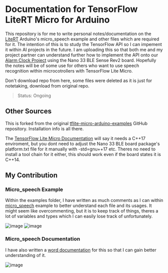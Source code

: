 # Documentation for TensorFlow LiteRT Micro for Arduino

This repository is for me to write personal notes/documentation on the [LiteRT](https://ai.google.dev/edge/litert/inference) Arduino's micro_speech example and other files which are required for it. The intention of this is to study the TensorFlow API so I can impement it within AI projects in the future. I am uploading this so that both me and my project partner can understand further how to implement the API onto our [Alarm Clock Project](https://github.com/a6eline/ML_arduino_alarm) using the Nano 33 BLE Sense Rev2 board. Hopefully the notes will be of some use for others who want to use speech recognition within microcotrollers with TensorFlow Lite Micro.

Don't download repo from here, some files were deleted as it is just for notetaking, download from original repo.
> Status: Ongoing

## Other Sources
This is forked from the original [tflite-micro-arduino-examples](https://github.com/tensorflow/tflite-micro-arduino-examples) GitHub repository. Installation info is all there. 

The [TensorFlow Lite Micro Documentation](https://ai.google.dev/edge/litert/microcontrollers/get_started) will say it needs a C++17 enviroment, but you dont need to adjust the Nano 33 BLE board package's platform.txt file for it manually with -std=gnu++17 etc. Theres no need to install a tool chain for it either, this should work even if the board states it is C++14.

## My Contribution

### Micro_speech Example
Within the examples folder, I have written as much comments as I can within [micro_speech](https://github.com/a6eline/NOTES_tflite-micro_speech/tree/main/examples/micro_speech) example to better understand each file and its usages. It might seem like overcommenting, but it is to keep track of things, theres a lot of variables and types which I can easily lose track of unfortunately.

![image](https://github.com/user-attachments/assets/cc02fff2-43bf-4de9-9d50-1193a5b13f44)
![image](https://github.com/user-attachments/assets/f1715457-ae6d-41f7-94eb-e8597615af4c)

### Micro_speech Documentation 
I have also written a [word documentation](https://docs.google.com/document/) for this so that I can gain better understanding of it. 

![image](https://github.com/user-attachments/assets/4a807bc8-bafc-44bb-bc2a-81c570f3ed14)

